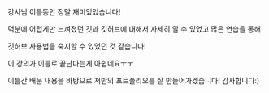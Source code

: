 강사님 이틀동안 정말 재미있었습니다!

덕분에 어렵게만 느껴졌던 깃과 깃허브에 대해서 자세히 알 수 있었고 많은 연습을 통해

깃허브 사용법을 숙지할 수 있었던 것 같습니다!

이 강의가 이틀로 끝난다는게 아쉽네요ㅜㅜ

이틀간 배운 내용을 바탕으로 저만의 포트폴리오를 잘 만들어가겠습니다! 감사합니다:)